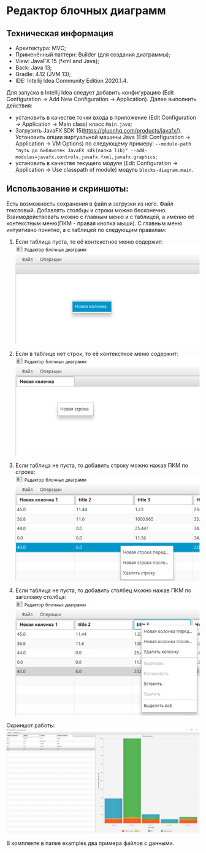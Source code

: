 # Редактор блочных диаграмм

## Техническая информация
- Архитектура: MVC;
- Применённый паттерн: Builder (для создания диаграммы);
- View: JavaFX 15 (fxml and Java);
- Back: Java 13;
- Gradle: 4.12 (JVM 13);
- IDE: Intellij Idea Community Edition 2020.1.4.


Для запуска в Intellij Idea следует добавить конфигурацию (Edit Configuration -> Add New Configuration -> Application). Далее выполнить действия:
- установить в качестве точки входа в приложение (Edit Configuration -> Application -> Main class) класс `Main.java`;
- Загрузить JavaFX SDK 15(https://gluonhq.com/products/javafx/). Установить опции виртуальной машины Java (Edit Configuration -> Application -> VM Options) по следующему примеру: 
`--module-path "путь до библиотек JavaFX sdk(папка lib)" --add-modules=javafx.controls,javafx.fxml,javafx.graphics`;
- установить в качестве текущего модуля (Edit Configuration -> Application -> Use classpath of module) модуль `blocks-diagram.main`.

## Использование и скриншоты:
Есть возможность сохранения в файл и загрузки из него. Файл текстовый. Добавлять столбцы и строки можно бесконечно.
Взаимодействовать можно с главным меню и с таблицей, а именно её контекстным меню(ПКМ - правая кнопка мыши). С главным меню интуитивно понятно, а с таблицей по следующим правилам:
1. Если таблица пуста, то её контекстное меню содержит:
![1](screenshots/1.png)

2. Если в таблице нет строк, то её контекстное меню содержит:
![2](screenshots/2.png)

3. Если таблица не пуста, то добавить строку можно нажав ПКМ по строке:
![3](screenshots/3.png)

4. Если таблица не пуста, то добавить столбец можно нажав ПКМ по заголовку столбца:
![4](screenshots/4.png)

Скриншот работы:
![5](screenshots/5.png)

В комплекте в папке examples два примера файлов с данными.

